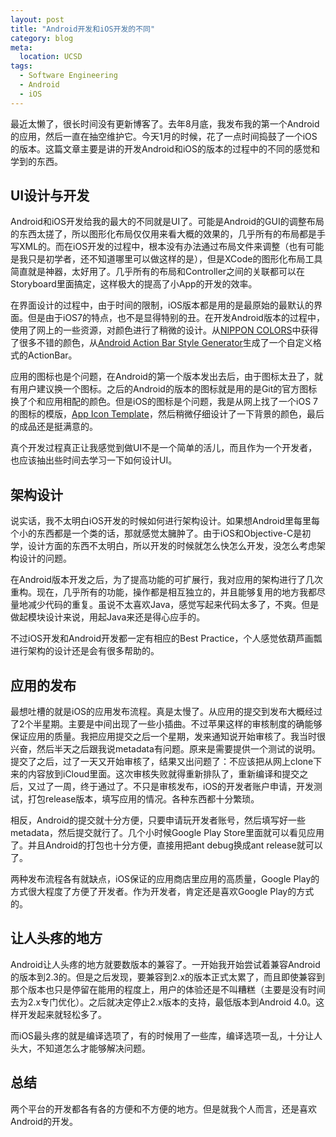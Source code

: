 ```yaml
---
layout: post
title: "Android开发和iOS开发的不同"
category: blog
meta:
  location: UCSD
tags:
  - Software Engineering
  - Android
  - iOS  
---
```


最近太懒了，很长时间没有更新博客了。去年8月底，我发布我的第一个Android的应用，然后一直在抽空维护它。今天1月的时候，花了一点时间捣鼓了一个iOS的版本。这篇文章主要是讲的开发Android和iOS的版本的过程中的不同的感觉和学到的东西。

UI设计与开发
----------

Android和iOS开发给我的最大的不同就是UI了。可能是Android的GUI的调整布局的东西太搓了，所以图形化布局仅仅用来看大概的效果的，几乎所有的布局都是手写XML的。而在iOS开发的过程中，根本没有办法通过布局文件来调整（也有可能是我只是初学者，还不知道哪里可以做这样的是），但是XCode的图形化布局工具简直就是神器，太好用了。几乎所有的布局和Controller之间的关联都可以在Storyboard里面搞定，这样极大的提高了小App的开发的效率。

在界面设计的过程中，由于时间的限制，iOS版本都是用的是最原始的最默认的界面。但是由于iOS7的特点，也不是显得特别的丑。在开发Android版本的过程中，使用了网上的一些资源，对颜色进行了稍微的设计。从[NIPPON COLORS](http://nipponcolors.com/)中获得了很多不错的颜色，从[Android Action Bar Style Generator](http://jgilfelt.github.io/android-actionbarstylegenerator/)生成了一个自定义格式的ActionBar。

应用的图标也是个问题，在Android的第一个版本发出去后，由于图标太丑了，就有用户建议换一个图标。之后的Android的版本的图标就是用的是Git的官方图标换了个和应用相配的颜色。但是iOS的图标是个问题，我是从网上找了一个iOS 7的图标的模版，[App Icon Template](http://appicontemplate.com/)，然后稍微仔细设计了一下背景的颜色，最后的成品还是挺满意的。

真个开发过程真正让我感觉到做UI不是一个简单的活儿，而且作为一个开发者，也应该抽出些时间去学习一下如何设计UI。

架构设计
-------
说实话，我不太明白iOS开发的时候如何进行架构设计。如果想Android里每里每个小的东西都是一个类的话，那就感觉太臃肿了。由于iOS和Objective-C是初学，设计方面的东西不太明白，所以开发的时候就怎么快怎么开发，没怎么考虑架构设计的问题。

在Android版本开发之后，为了提高功能的可扩展行，我对应用的架构进行了几次重构。现在，几乎所有的功能，操作都是相互独立的，并且能够复用的地方我都尽量地减少代码的重复。虽说不太喜欢Java，感觉写起来代码太多了，不爽。但是做起模块设计来说，用起Java来还是得心应手的。

不过iOS开发和Android开发都一定有相应的Best Practice，个人感觉依葫芦画瓢进行架构的设计还是会有很多帮助的。

应用的发布
--------

最想吐槽的就是iOS的应用发布流程。真是太慢了。从应用的提交到发布大概经过了2个半星期。主要是中间出现了一些小插曲。不过苹果这样的审核制度的确能够保证应用的质量。我把应用提交之后一个星期，发来通知说开始审核了。我当时很兴奋，然后半天之后跟我说metadata有问题。原来是需要提供一个测试的说明。提交了之后，过了一天又开始审核了，结果又出问题了：不应该把从网上clone下来的内容放到iCloud里面。这次审核失败就得重新排队了，重新编译和提交之后，又过了一周，终于通过了。不只是审核发布，iOS的开发者账户申请，开发测试，打包release版本，填写应用的情况。各种东西都十分繁琐。

相反，Android的提交就十分方便，只要申请玩开发者账号，然后填写好一些metadata，然后提交就行了。几个小时候Google Play Store里面就可以看见应用了。并且Android的打包也十分方便，直接用把ant debug换成ant release就可以了。

两种发布流程各有就缺点，iOS保证的应用商店里应用的高质量，Google Play的方式很大程度了方便了开发者。作为开发者，肯定还是喜欢Google Play的方式的。

让人头疼的地方
-----------
Android让人头疼的地方就要数版本的兼容了。一开始我开始尝试着兼容Android的版本到2.3的。但是之后发现，要兼容到2.x的版本正式太累了，而且即使兼容到那个版本也只是停留在能用的程度上，用户的体验还是不叫糟糕（主要是没有时间去为2.x专门优化）。之后就决定停止2.x版本的支持，最低版本到Android 4.0。这样开发起来就轻松多了。

而iOS最头疼的就是编译选项了，有的时候用了一些库，编译选项一乱，十分让人头大，不知道怎么才能够解决问题。

总结
----
两个平台的开发都各有各的方便和不方便的地方。但是就我个人而言，还是喜欢Android的开发。
